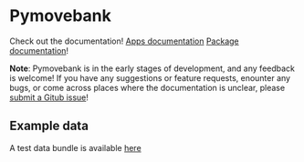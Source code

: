 # Pymovebank

Check out the documentation!
[Apps documentation](http://ecodata-apps.readthedocs.io/)
[Package documentation](https://pymovebank.readthedocs.io/)!

**Note**: Pymovebank is in the early stages of development, and any feedback is welcome! If you have any suggestions or feature requests, enounter any bugs, or come across places where the documentation is unclear, please [submit a Gitub issue](https://github.com/jemissik/pymovebank/issues)!


## Example data

A test data bundle is available [here](https://drive.google.com/drive/folders/1eAqSKblWpM5kqqEByf6YaiRWywZFMKvJ?usp=sharing)
